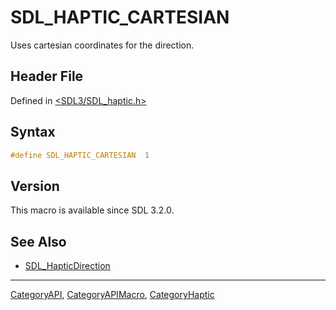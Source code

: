 # SDL_HAPTIC_CARTESIAN

Uses cartesian coordinates for the direction.

## Header File

Defined in [<SDL3/SDL_haptic.h>](https://github.com/libsdl-org/SDL/blob/main/include/SDL3/SDL_haptic.h)

## Syntax

```c
#define SDL_HAPTIC_CARTESIAN  1
```

## Version

This macro is available since SDL 3.2.0.

## See Also

- [SDL_HapticDirection](SDL_HapticDirection)

----
[CategoryAPI](CategoryAPI), [CategoryAPIMacro](CategoryAPIMacro), [CategoryHaptic](CategoryHaptic)

